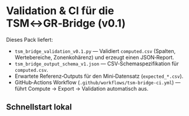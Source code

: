 # Validation & CI für die TSM↔GR‑Bridge (v0.1)


Dieses Pack liefert:
- `tsm_bridge_validation_v0.1.py` — Validiert `computed.csv` (Spalten, Wertebereiche, Zonenkohärenz) und erzeugt einen JSON‑Report.
- `tsm_bridge_output_schema_v1.json` — CSV‑Schemaspezifikation für `computed.csv`.
- Erwartete Referenz‑Outputs für den Mini‑Datensatz (`expected_*.csv`).
- GitHub‑Actions Workflow (`.github/workflows/tsm-bridge-ci.yml`) — führt Compute → Export → Validation automatisch aus.


## Schnellstart lokal
